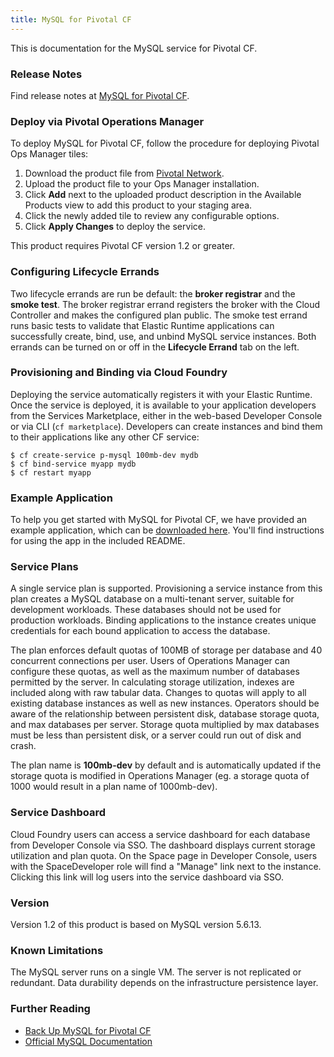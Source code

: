 ```yaml
---
title: MySQL for Pivotal CF
---
```


This is documentation for the MySQL service for Pivotal CF.

### Release Notes

Find release notes at [MySQL for Pivotal CF](/pivotalcf/pcf-release-notes/p1-v1.2/mysqldev_rn.html).

### Deploy via Pivotal Operations Manager

To deploy MySQL for Pivotal CF, follow the procedure for deploying Pivotal Ops Manager tiles:

1. Download the product file from [Pivotal Network](https://network.gopivotal.com/).
1. Upload the product file to your Ops Manager installation.
1. Click **Add** next to the uploaded product description in the Available Products view
   to add this product to your staging area.
1. Click the newly added tile to review any configurable options.
1. Click **Apply Changes** to deploy the service.

This product requires Pivotal CF version 1.2 or greater.

### Configuring Lifecycle Errands

Two lifecycle errands are run be default: the **broker registrar** and the
**smoke test**.
The broker registrar errand registers the broker with the Cloud Controller and
makes the configured plan public.
The smoke test errand runs basic tests to validate that Elastic Runtime
applications can successfully create, bind, use, and unbind MySQL service
instances.
Both errands can be turned on or off in the **Lifecycle Errand** tab on the
left.

### Provisioning and Binding via Cloud Foundry

Deploying the service automatically registers it with your Elastic Runtime. Once the service is deployed, it is available to your application developers from the Services Marketplace, either in the web-based Developer Console or via CLI (`cf marketplace`). Developers can create instances and bind them to their applications like any other CF service:

```
$ cf create-service p-mysql 100mb-dev mydb
$ cf bind-service myapp mydb
$ cf restart myapp
```

### Example Application

To help you get started with MySQL for Pivotal CF, we have provided an example application, which can be [downloaded here][example-app]. You'll find instructions for using the app in the included README.

[example-app]:mysql-example-app.tgz

### Service Plans

A single service plan is supported. Provisioning a service instance from this plan creates a MySQL database on a multi-tenant server, suitable for development workloads. These databases should not be used for production workloads. Binding applications to the instance creates unique credentials for each bound application to access the database.

The plan enforces default quotas of 100MB of storage per database and 40 concurrent connections per user. Users of Operations Manager can configure these quotas, as well as the maximum number of databases permitted by the server. In calculating storage utilization, indexes are included along with raw tabular data. Changes to quotas will apply to all existing database instances as well as new instances. Operators should be aware of the relationship between persistent disk, database storage quota, and max databases per server. Storage quota multiplied by max databases must be less than persistent disk, or a server could run out of disk and crash.

The plan name is **100mb-dev** by default and is automatically updated if the storage quota is modified in Operations Manager (eg. a storage quota of 1000 would result in a plan name of 1000mb-dev).

### Service Dashboard

Cloud Foundry users can access a service dashboard for each database from Developer Console via SSO. The dashboard displays current storage utilization and plan quota. On the Space page in Developer Console, users with the SpaceDeveloper role will find a "Manage" link next to the instance. Clicking this link will log users into the service dashboard via SSO.

### Version

Version 1.2 of this product is based on MySQL version 5.6.13.

### Known Limitations

The MySQL server runs on a single VM. The server is not replicated or redundant. Data durability depends on the infrastructure persistence layer.

### Further Reading

* [Back Up MySQL for Pivotal CF](backup.html)
* [Official MySQL Documentation](http://dev.mysql.com/doc/refman/5.6/en/)

